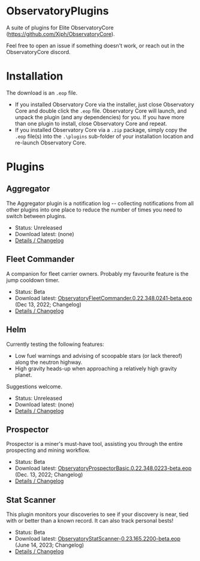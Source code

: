 # ObservatoryPlugins
A suite of plugins for Elite ObservatoryCore (https://github.com/Xjph/ObservatoryCore).

Feel free to open an issue if something doesn't work, or reach out in the ObservatoryCore discord.

# Installation

The download is an `.eop` file.

*  If you installed Observatory Core via the installer, just close Observatory Core and double click the `.eop` file. Observatory Core will launch, and unpack the plugin (and any dependencies) for you. If you have more than one plugin to install, close Observatory Core and repeat.
*  If you installed Observatory Core via a `.zip` package, simply copy the `.eop` file(s) into the `.\plugins` sub-folder of your installation location and re-launch Observatory Core.

# Plugins

## Aggregator

The Aggregator plugin is a notification log -- collecting notifications from all other plugins into one place to reduce the number of times you need to switch between plugins.

*  Status: Unreleased
*  Download latest: (none)
*  [Details / Changelog](https://github.com/fredjk-gh/ObservatoryPlugins/wiki/Plugin:-Aggregator)

## Fleet Commander

A companion for fleet carrier owners. Probably my favourite feature is the jump cooldown timer.

*  Status: Beta
*  Download latest: [ObservatoryFleetCommander.0.22.348.0241-beta.eop](https://github.com/fredjk-gh/ObservatoryPlugins/releases/download/0.22.348.0241-beta/ObservatoryFleetCommander.0.22.348.0241-beta.eop) (Dec 13, 2022; Changelog)
*  [Details / Changelog](https://github.com/fredjk-gh/ObservatoryPlugins/wiki/Plugin:-Fleet-Commander)

## Helm

Currently testing the following features:

- Low fuel warnings and advising of scoopable stars (or lack thereof) along the neutron highway.
- High gravity heads-up when approaching a relatively high gravity planet.

Suggestions welcome.

*  Status: Unreleased
*  Download latest: (none)
*  [Details / Changelog](https://github.com/fredjk-gh/ObservatoryPlugins/wiki/Plugin:-Helm)

## Prospector

Prospector is a miner's must-have tool, assisting you through the entire prospecting and mining workflow.

*  Status: Beta
*  Download latest: [ObservatoryProspectorBasic.0.22.348.0223-beta.eop](https://github.com/fredjk-gh/ObservatoryPlugins/releases/download/0.22.348.0241-beta/ObservatoryProspectorBasic.0.22.348.0223-beta.eop) (Dec. 13, 2022; Changelog)
*  [Details / Changelog](https://github.com/fredjk-gh/ObservatoryPlugins/wiki/Plugin:-Prospector)

## Stat Scanner

This plugin monitors your discoveries to see if your discovery is near, tied with or better than a known record. It can also track personal bests!

*  Status: Beta
*  Download latest: [ObservatoryStatScanner-0.23.165.2200-beta.eop](https://github.com/fredjk-gh/ObservatoryPlugins/releases/download/0.23.165.2200-beta/ObservatoryStatScanner-0.23.165.2200-beta.eop) (June 14, 2023; Changelog)
*  [Details / Changelog](https://github.com/fredjk-gh/ObservatoryPlugins/wiki/Plugin:-Stat-Scanner)
